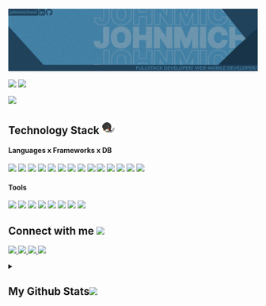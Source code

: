 
<p align="center">
 <img src="https://github.com/Johnmiicheal/Johnmiicheal/blob/main/images/RE_LNKD.png" />
</p align="center">

<p align='left'>
<img src="https://badges.strrl.dev/contributions/monthly/johnmiicheal" />
<img src="https://badges.strrl.dev/prs/monthly/johnmiicheal" />
</p>

<!-- <p align="center">
  I'm an aspiring Sofware/Network Engineer who is passionate about technology, I am a dedicated and motivated learner who's always willing to learn and work across technologies and domains 💡. I love to explore new technologies and leverage them to solve real-life problems ✨. I'm deep into Web & Mobile Development | Robotics | Artificial Intelligence | Cyber Security.
  <a align="center" href="https://github.com/zcamp-inc" target="_blank">
 <img src="https://i.imgur.com/leF0PjQ.png" alt="zcamp" />
</a>
</p>  -->
<img src="https://github-profile-trophy.vercel.app/?username=johnmiicheal&theme=tokyonight&row=2" />

<h2 align="left">Technology Stack <img src="https://github.com/johnmiicheal/johnmiicheal/blob/main/images/laptop.gif" width="30"></h2>
<h4>Languages x Frameworks x DB</h4>
<p align="left">
<img src="https://img.shields.io/badge/-JavaScript-black?style=flat-square&logo=javascript"/>
<img src ="https://img.shields.io/badge/-Typescript-black?style=flat-square&logo=typescript" />
<img src="https://img.shields.io/badge/-Python-black?style=flat-square&logo=python"/>
<img src="https://img.shields.io/badge/-Nodejs-black?style=flat-square&logo=Node.js"/>
<img src="https://img.shields.io/badge/-Nextjs-black?style=flat-square&logo=Next.js"/>
<img src="https://img.shields.io/badge/-React-black?style=flat-square&logo=react"/>
<img src="https://img.shields.io/badge/-MongoDB-black?style=flat-square&logo=mongodb"/>
<img src="https://img.shields.io/badge/-PostgreSQL-black?style=flat-square&logo=postgresql"/>
<img src="https://img.shields.io/badge/-GraphQL-black?style=flat-square&logo=graphql"/>
<img src= "https://img.shields.io/badge/-Flask-black?style=flat-square&logo=flask"/>
<img src="https://img.shields.io/badge/-Java-black?style=flat-square&logo=android"/>
<img src="https://img.shields.io/badge/-C++-black?style=flat-square&logo=cplusplus"/>
<img src="https://img.shields.io/badge/-HTML5-black?style=flat-square&logo=html5"/>
<img src="https://img.shields.io/badge/-CSS3-black?style=flat-square&logo=css3"/>

</p>
<h4>Tools</h4>
<p align="left">
 <img src="https://img.shields.io/badge/-Docker-black?style=flat-square&logo=docker"/>
 <img src="https://img.shields.io/badge/-AWS-black?style=flat-square&logo=amazonaws"/>
 <img src="https://img.shields.io/badge/-Digital Ocean-black?style=flat-square&logo=digitalocean"/>
 <img src="https://img.shields.io/badge/-Git-black?style=flat-square&logo=git"/>
 <img src="https://img.shields.io/badge/-WordPress-black?style=flat-square&logo=wordpress"/>
 <img src="https://img.shields.io/badge/-GitHub-black?style=flat-square&logo=github"/>
 <img src="https://img.shields.io/badge/-Linux-black?style=flat-square&logo=linux"/>
 <img src="https://img.shields.io/badge/-Kali-black?style=flat-square&logo=kalilinux"/>
 
 </p>

<h2 align="left">Connect with me <img src="https://media0.giphy.com/media/jqNPzdTTxQfOgOqpO4/source.gif" width="30"></h2>

<p align="left">
<a href="mailto: michealelijah301@gmail.com">
 <img src="https://img.shields.io/badge/-michealelijah301-black?style=flat-square&logo=Gmail&logoColor=c14438&link=mailto:michealelijah301@gmail.com"/>
</a>
<a href="https://www.linkedin.com/in/johnmiicheal/">
 <img src="https://img.shields.io/badge/-johnmiicheal-black?style=flat-square&logo=Linkedin&logoColor=blue&link=https://www.linkedin.com/in/johnmiicheal/"/>
</a>
 <a href="https://twitter.com/johnmiiiicheal">
 <img src="https://img.shields.io/badge/-johnmiiiicheal-black?style=flat-square&logo=twitter&logoColor=blue&link=https://twitter.com/johnmiiiicheal"/>
</a>
 <a href="https://t.me/johnmiiiicheal">
 <img src="https://img.shields.io/badge/-johnmiiiicheal-black?style=flat-square&logo=telegram&logoColor=white&link=https://t.me/johnmiiiicheal"/>
</a>
</p>

<details>
<summary>
<h2 align="left">
  My Github Stats<img src="https://media.giphy.com/media/VgCDAzcKvsR6OM0uWg/giphy.gif" width="30">
</h2>
</summary>
 
<br>

<!-- <p align = "center">
 <img  src = "https://github-readme-stats.vercel.app/api?username=johnmiicheal&show_icons=true&theme=radical&line_height=27">
  <img src = "https://github-readme-stats.vercel.app/api/top-langs/?username=johnmiicheal&hide=html,css,java,shaderlab,kotlin,hlsl&theme=radical&layout=compact&line_height=27">
</p> -->

 
<p align = "left">
 <img  src="https://github-readme-streak-stats.herokuapp.com/?user=johnmiicheal&show_icons=true&locale=en&layout=compact&theme=prussian&line_height=0&background=024F73" />
  <img src = "https://github-readme-stats.vercel.app/api?username=johnmiicheal&show_icons=true&theme=prussian&line_height=25&bg_color=024F73" />
</p> 

<p align = "center">
 <img src="https://github-readme-activity-graph.cyclic.app/graph?username=johnmiicheal&theme=react-dark&bg_color=024F73">
</p> 
</details>


